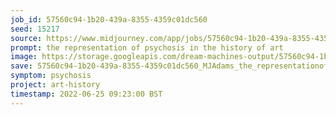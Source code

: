 ```yaml
---
job_id: 57560c94-1b20-439a-8355-4359c01dc560
seed: 15217
source: https://www.midjourney.com/app/jobs/57560c94-1b20-439a-8355-4359c01dc560/
prompt: the representation of psychosis in the history of art
image: https://storage.googleapis.com/dream-machines-output/57560c94-1b20-439a-8355-4359c01dc560/0_0.png
save: 57560c94-1b20-439a-8355-4359c01dc560_MJAdams_the_representationofpsychosisinthehistoryofart
symptom: psychosis
project: art-history
timestamp: 2022-06-25 09:23:00 BST
---
```

